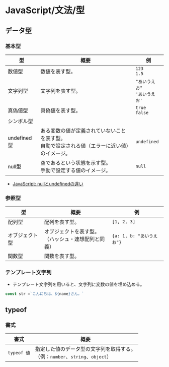 # JavaScript/文法/型

## データ型

### 基本型

| 型          | 概要                                                         | 例                                 |
| ----------- | ------------------------------------------------------------ | ---------------------------------- |
| 数値型      | 数値を表す型。                                               | `123`<br />`1.5`                   |
| 文字列型    | 文字列を表す型。                                             | `"あいうえお"`<br />`'あいうえお'` |
| 真偽値型    | 真偽値を表す型。                                             | `true`<br />`false`                |
| シンボル型  |                                                              |                                    |
| undefined型 | ある変数の値が定義されていないことを表す型。<br />自動で設定される値（エラーに近い値）のイメージ。 | `undefined`                        |
| null型      | 空であるという状態を示す型。<br />手動で設定する値のイメージ。 | `null`                             |

- [JavaScript: nullとundefinedの違い](https://javascript.step-learn.com/contents/J037-null-undefined.html)

### 参照型

| 型             | 概要                                                     | 例                        |
| -------------- | -------------------------------------------------------- | ------------------------- |
| 配列型         | 配列を表す型。                                           | `[1, 2, 3]`               |
| オブジェクト型 | オブジェクトを表す型。<br />（ハッシュ・連想配列と同義） | `{a: 1, b: "あいうえお"}` |
| 関数型         | 関数を表す型。                                           |                           |

### テンプレート文字列

- テンプレート文字列を用いると、文字列に変数の値を埋め込める。

```js
const str =`こんにちは、${name}さん。`
```

## typeof

### 書式

| 書式        | 概要                                                         |
| ----------- | ------------------------------------------------------------ |
| `typeof 値` | 指定した値のデータ型の文字列を取得する。<br />（例：`number`、`string`、`object`） |
